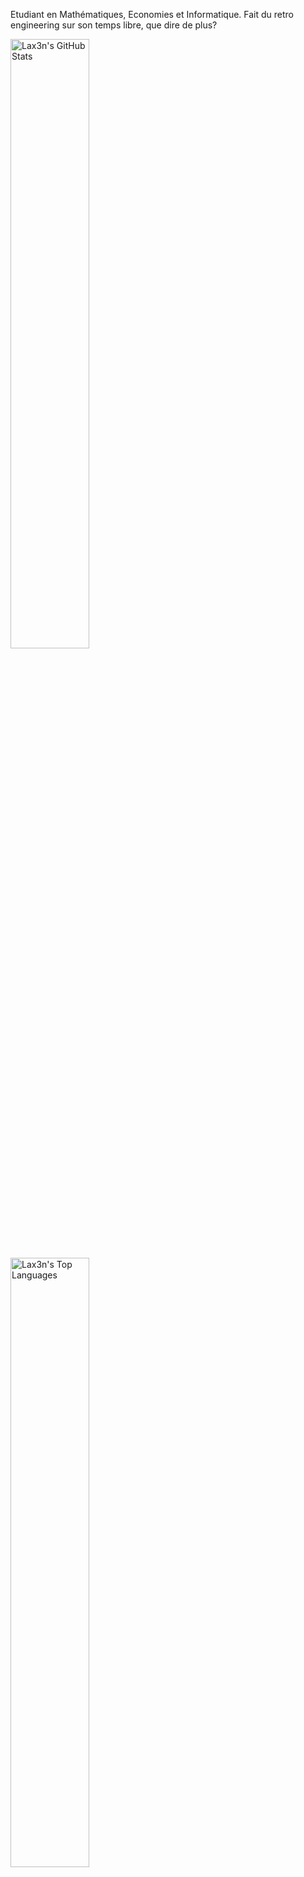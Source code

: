 Etudiant en Mathématiques, Economies et Informatique. Fait du retro engineering sur son temps libre, que dire de plus?

<p>
  <img src="https://github-stats-lax3ns-projects.vercel.app/api?username=Lax3n&theme=github_dark&show_icons=true&count_private=true" width="50%" alt="Lax3n's GitHub Stats">
  <img src="https://github-stats-lax3ns-projects.vercel.app/api/top-langs/?username=Lax3n&layout=compact&theme=github_dark" width="50%" alt="Lax3n's Top Languages">
</p>
